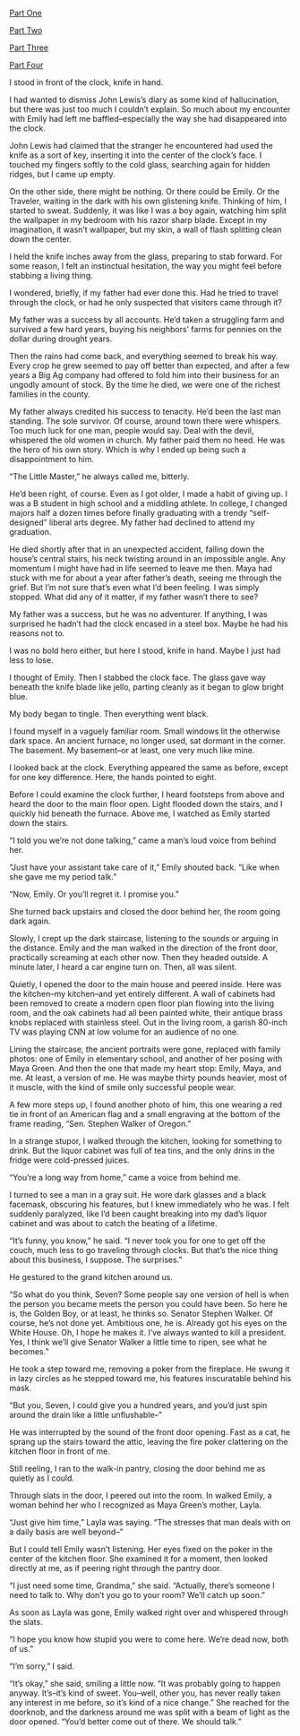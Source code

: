 [Part One](https://www.reddit.com/r/nosleep/comments/xsa3mq/the_house_of_attics_and_basements_part_1/)

[Part Two](https://www.reddit.com/r/nosleep/comments/xvk0pa/the_house_of_attics_and_basements_part_2/)

[Part Three](https://www.reddit.com/r/nosleep/comments/xxab73/the_house_of_attics_and_basements_part_3/)

[Part Four](https://www.reddit.com/r/nosleep/comments/y2lryb/the_house_of_attics_and_basements_part_4/)

I stood in front of the clock, knife in hand.

I had wanted to dismiss John Lewis’s diary as some kind of hallucination, but there was just too much I couldn’t explain. So much about my encounter with Emily had left me baffled–especially the way she had disappeared into the clock.

John Lewis had claimed that the stranger he encountered had used the knife as a sort of key, inserting it into the center of the clock’s face. I touched my fingers softly to the cold glass, searching again for hidden ridges, but I came up empty.

On the other side, there might be nothing. Or there could be Emily. Or the Traveler, waiting in the dark with his own glistening knife. Thinking of him, I started to sweat. Suddenly, it was like I was a boy again, watching him split the wallpaper in my bedroom with his razor sharp blade. Except in my imagination, it wasn’t wallpaper, but my skin, a wall of flash splitting clean down the center.

I held the knife inches away from the glass, preparing to stab forward. For some reason, I felt an instinctual hesitation, the way you might feel before stabbing a living thing.

I wondered, briefly, if my father had ever done this. Had he tried to travel through the clock, or had he only suspected that visitors came through it?

My father was a success by all accounts. He’d taken a struggling farm and survived a few hard years, buying his neighbors’ farms for pennies on the dollar during drought years.

Then the rains had come back, and everything seemed to break his way. Every crop he grew seemed to pay off better than expected, and after a few years a Big Ag company had offered to fold him into their business for an ungodly amount of stock. By the time he died, we were one of the richest families in the county.

My father always credited his success to tenacity. He’d been the last man standing. The sole survivor. Of course, around town there were whispers. Too much luck for one man, people would say. Deal with the devil, whispered the old women in church. My father paid them no heed. He was the hero of his own story. Which is why I ended up being such a disappointment to him.

“The Little Master,” he always called me, bitterly.

He’d been right, of course. Even as I got older, I made a habit of giving up. I was a B student in high school and a middling athlete. In college, I changed majors half a dozen times before finally graduating with a trendy “self-designed” liberal arts degree. My father had declined to attend my graduation.

He died shortly after that in an unexpected accident, falling down the house’s central stairs, his neck twisting around in an impossible angle. Any momentum I might have had in life seemed to leave me then. Maya had stuck with me for about a year after father’s death, seeing me through the grief. But I’m not sure that’s even what I’d been feeling. I was simply stopped. What did any of it matter, if my father wasn’t there to see?

My father was a success, but he was no adventurer. If anything, I was surprised he hadn’t had the clock encased in a steel box. Maybe he had his reasons not to.

I was no bold hero either, but here I stood, knife in hand. Maybe I just had less to lose.

I thought of Emily. Then I stabbed the clock face. The glass gave way beneath the knife blade like jello, parting cleanly as it began to glow bright blue.

My body began to tingle. Then everything went black.

I found myself in a vaguely familiar room. Small windows lit the otherwise dark space. An ancient furnace, no longer used, sat dormant in the corner. The basement. My basement–or at least, one very much like mine.

I looked back at the clock. Everything appeared the same as before, except for one key difference. Here, the hands pointed to eight.

Before I could examine the clock further, I heard footsteps from above and heard the door to the main floor open. Light flooded down the stairs, and I quickly hid beneath the furnace. Above me, I watched as Emily started down the stairs.

“I told you we’re not done talking,” came a man’s loud voice from behind her.

“Just have your assistant take care of it,” Emily shouted back. “Like when she gave me my period talk.”

“Now, Emily. Or you’ll regret it. I promise you.”

She turned back upstairs and closed the door behind her, the room going dark again.

Slowly, I crept up the dark staircase, listening to the sounds or arguing in the distance. Emily and the man walked in the direction of the front door, practically screaming at each other now. Then they headed outside. A minute later, I heard a car engine turn on. Then, all was silent.

Quietly, I opened the door to the main house and peered inside. Here was the kitchen–my kitchen–and yet entirely different. A wall of cabinets had been removed to create a modern open floor plan flowing into the living room, and the oak cabinets had all been painted white, their antique brass knobs replaced with stainless steel. Out in the living room, a garish 80-inch TV was playing CNN at low volume for an audience of no one.

Lining the staircase, the ancient portraits were gone, replaced with family photos: one of Emily in elementary school, and another of her posing with Maya Green. And then the one that made my heart stop: Emily, Maya, and me. At least, a version of me. He was maybe thirty pounds heavier, most of it muscle, with the kind of smile only successful people wear.

A few more steps up, I found another photo of him, this one wearing a red tie in front of an American flag and a small engraving at the bottom of the frame reading, “Sen. Stephen Walker of Oregon.”

In a strange stupor, I walked through the kitchen, looking for something to drink. But the liquor cabinet was full of tea tins, and the only drins in the fridge were cold-pressed juices.

“You’re a long way from home,” came a voice from behind me.

I turned to see a man in a gray suit. He wore dark glasses and a black facemask, obscuring his features, but I knew immediately who he was. I felt suddenly paralyzed, like I’d been caught breaking into my dad’s liquor cabinet and was about to catch the beating of a lifetime.

“It’s funny, you know,” he said. “I never took you for one to get off the couch, much less to go traveling through clocks. But that’s the nice thing about this business, I suppose. The surprises.”

He gestured to the grand kitchen around us.

“So what do you think, Seven? Some people say one version of hell is when the person you became meets the person you could have been. So here he is, the Golden Boy, or at least, he thinks so. Senator Stephen Walker. Of course, he’s not done yet. Ambitious one, he is. Already got his eyes on the White House. Oh, I hope he makes it. I’ve always wanted to kill a president. Yes, I think we’ll give Senator Walker a little time to ripen, see what he becomes.”

He took a step toward me, removing a poker from the fireplace. He swung it in lazy circles as he stepped toward me, his features inscuratable behind his mask.

“But you, Seven, I could give you a hundred years, and you’d just spin around the drain like a little unflushable–”

He was interrupted by the sound of the front door opening. Fast as a cat, he sprang up the stairs toward the attic, leaving the fire poker clattering on the kitchen floor in front of me.

Still reeling, I ran to the walk-in pantry, closing the door behind me as quietly as I could.

Through slats in the door, I peered out into the room. In walked Emily, a woman behind her who I recognized as Maya Green’s mother, Layla.

“Just give him time,” Layla was saying. “The stresses that man deals with on a daily basis are well beyond–”

But I could tell Emily wasn’t listening. Her eyes fixed on the poker in the center of the kitchen floor. She examined it for a moment, then looked directly at me, as if peering right through the pantry door.

“I just need some time, Grandma,” she said. “Actually, there’s someone I need to talk to. Why don’t you go to your room? We’ll catch up soon.”

As soon as Layla was gone, Emily walked right over and whispered through the slats.

“I hope you know how stupid you were to come here. We’re dead now, both of us.”

“I’m sorry,” I said.

“It’s okay,” she said, smiling a little now. “It was probably going to happen anyway. It’s–it’s kind of sweet. You–well, other you, has never really taken any interest in me before, so it’s kind of a nice change.” She reached for the doorknob, and the darkness around me was split with a beam of light as the door opened. “You’d better come out of there. We should talk.”